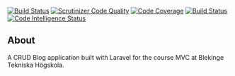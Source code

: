 [![Build Status](https://travis-ci.com/richardstg/final-project-mvc.svg?branch=main)](https://travis-ci.com/richardstg/final-project-mvc)
[![Scrutinizer Code Quality](https://scrutinizer-ci.com/g/richardstg/final-project-mvc/badges/quality-score.png?b=main)](https://scrutinizer-ci.com/g/richardstg/final-project-mvc/?branch=main)
[![Code Coverage](https://scrutinizer-ci.com/g/richardstg/final-project-mvc/badges/coverage.png?b=main)](https://scrutinizer-ci.com/g/richardstg/final-project-mvc/?branch=main)
[![Build Status](https://scrutinizer-ci.com/g/richardstg/final-project-mvc/badges/build.png?b=main)](https://scrutinizer-ci.com/g/richardstg/final-project-mvc/build-status/main)
[![Code Intelligence Status](https://scrutinizer-ci.com/g/richardstg/final-project-mvc/badges/code-intelligence.svg?b=main)](https://scrutinizer-ci.com/code-intelligence)

## About

A CRUD Blog application built with Laravel for the course MVC at Blekinge Tekniska Högskola.

